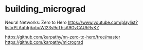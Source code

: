 # building_micrograd
Neural Networks: Zero to Hero https://www.youtube.com/playlist?list=PLAqhIrjkxbuWI23v9cThsA9GvCAUhRvKZ

https://github.com/karpathy/nn-zero-to-hero/tree/master
https://github.com/karpathy/micrograd
